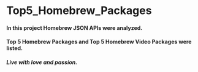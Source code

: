 # Top5_Homebrew_Packages

#### In this project Homebrew JSON APIs were analyzed.

#### Top 5 Homebrew Packages and Top 5 Homebrew Video Packages were listed.

##### Live with love and passion.
